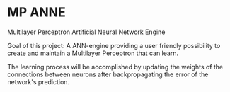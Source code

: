 # MP ANNE
Multilayer Perceptron Artificial Neural Network Engine

Goal of this project:
A ANN-engine providing a user friendly possibility to create and maintain a Multilayer Perceptron that can learn.

The learning process will be accomplished by updating the weights of the connections between neurons after backpropagating the error of the network's prediction.
